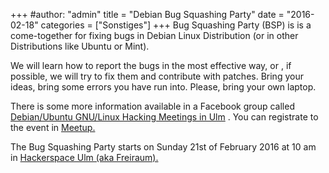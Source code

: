 +++
#author: "admin"
title = "Debian Bug Squashing Party"
date = "2016-02-18"
categories = ["Sonstiges"]
+++
Bug Squashing Party (BSP) is is a come-together for fixing bugs in Debian
Linux Distribution (or in other Distributions like Ubuntu or Mint).

We will learn how to report the bugs in the most effective way, or , if
possible, we will try to fix them and contribute with patches. Bring your
ideas, bring some errors you have run into. Please, bring your own laptop.

There is some more information available in a Facebook group called
[Debian/Ubuntu GNU/Linux Hacking Meetings in
Ulm](https://www.facebook.com/groups/1551713658479995/) . You can registrate
to the event in [Meetup.](http://www.meetup.com/UlmHackers/events/228552266/)

The Bug Squashing Party starts on Sunday 21st of February 2016 at 10 am in
[Hackerspace Ulm (aka Freiraum).](http://hackerspace-ulm.de/?page_id=7)

